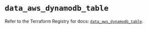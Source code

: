 # `data_aws_dynamodb_table`

Refer to the Terraform Registry for docs: [`data_aws_dynamodb_table`](https://registry.terraform.io/providers/hashicorp/aws/6.9.0/docs/data-sources/dynamodb_table).
